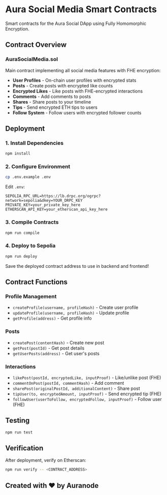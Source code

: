 # Aura Social Media Smart Contracts

Smart contracts for the Aura Social DApp using Fully Homomorphic Encryption.

## Contract Overview

### AuraSocialMedia.sol

Main contract implementing all social media features with FHE encryption:

- **User Profiles** - On-chain user profiles with encrypted stats
- **Posts** - Create posts with encrypted like counts
- **Encrypted Likes** - Like posts with FHE-encrypted interactions
- **Comments** - Add comments to posts
- **Shares** - Share posts to your timeline
- **Tips** - Send encrypted ETH tips to users
- **Follow System** - Follow users with encrypted follower counts

## Deployment

### 1. Install Dependencies
```bash
npm install
```

### 2. Configure Environment
```bash
cp .env.example .env
```

Edit `.env`:
```
SEPOLIA_RPC_URL=https://lb.drpc.org/ogrpc?network=sepolia&dkey=YOUR_DRPC_KEY
PRIVATE_KEY=your_private_key_here
ETHERSCAN_API_KEY=your_etherscan_api_key_here
```

### 3. Compile Contracts
```bash
npm run compile
```

### 4. Deploy to Sepolia
```bash
npm run deploy
```

Save the deployed contract address to use in backend and frontend!

## Contract Functions

### Profile Management
- `createProfile(username, profileHash)` - Create user profile
- `updateProfile(username, profileHash)` - Update profile
- `getProfile(address)` - Get profile info

### Posts
- `createPost(contentHash)` - Create new post
- `getPost(postId)` - Get post details
- `getUserPosts(address)` - Get user's posts

### Interactions
- `likePost(postId, encryptedLike, inputProof)` - Like/unlike post (FHE)
- `commentOnPost(postId, commentHash)` - Add comment
- `sharePost(originalPostId, additionalContent)` - Share post
- `tipUser(to, encryptedAmount, inputProof)` - Send encrypted tip (FHE)
- `followUser(userToFollow, encryptedFollow, inputProof)` - Follow user (FHE)

## Testing

```bash
npm run test
```

## Verification

After deployment, verify on Etherscan:
```bash
npm run verify -- <CONTRACT_ADDRESS>
```

## Created with ❤️ by Auranode
